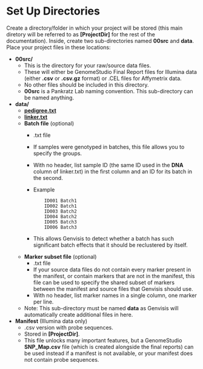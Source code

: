 # Set Up Directories

Create a directory/folder in which your project will be stored (this main diretory will be referred to as **[ProjectDir]** for the rest of the documentation). Inside, create two sub-directories named **00src** and **data**.
Place your project files in these locations:

* **00src/** 
   * This is the directory for your raw/source data files.
   * These will either be GenomeStudio Final Report files for Illumina data (either **.csv** or **.csv.gz** format) or .CEL files for Affymetrix data.
   * No other files should be included in this directory.
   * **00src** is a Pankratz Lab naming convention.  This sub-directory can be named anything.
* **data/**
   * **[pedigree.txt](../#/documentation/GetStarted--set-up-pedigree-and-linker)**
   * **[linker.txt ](../#/documentation/GetStarted--set-up-pedigree-and-linker)**
   * **Batch file** (optional)
      * .txt file
      * If samples were genotyped in batches, this file allows you to specify the groups.
      * With no header, list sample ID (the same ID used in the **DNA** column of linker.txt) in the first column and an ID for its batch in the second.
      * Example

                ID001 Batch1
                ID002 Batch1
                ID003 Batch2
                ID004 Batch2
                ID005 Batch3
                ID006 Batch3

       * This allows Genvisis to detect whether a batch has such significant batch effects that it should be reclustered by itself.
    * **Marker subset file** (optional)
        * .txt file
        * If your source data files do not contain every marker present in the manifest, or contain markers that are not in
    the manifest, this file can be used to specify the shared subset of markers between the manifest and source files that Genvisis should use.
        * With no header, list marker names in a single column, one marker per line.
    * Note: This sub-directory must be named **data** as Genvisis will automatically create additional files in here.
* **Manifest** (Illumina data only)
    * .csv version with probe sequences.
    * Stored in **[ProjectDir]**.
    * This file unlocks many important features, but a GenomeStudio **SNP_Map.csv** file (which is created alongside the final reports) can be used instead if a manifest is not available, or your manifest does not contain probe sequences.
